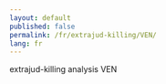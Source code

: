 ```yaml
---
layout: default
published: false
permalink: /fr/extrajud-killing/VEN/
lang: fr
---
```


extrajud-killing analysis VEN

